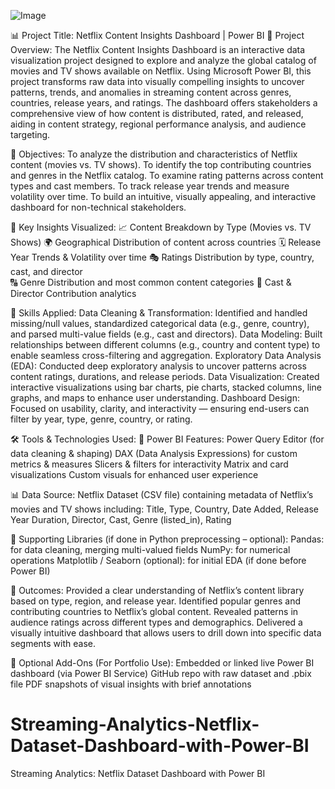 ![Image](https://github.com/user-attachments/assets/abebc46b-c337-4f68-9375-421ee525a9b0)

📊 Project Title: Netflix Content Insights Dashboard | Power BI
📝 Project Overview:
The Netflix Content Insights Dashboard is an interactive data visualization project designed to explore and analyze the global catalog of movies and TV shows available on Netflix. Using Microsoft Power BI, this project transforms raw data into visually compelling insights to uncover patterns, trends, and anomalies in streaming content across genres, countries, release years, and ratings.
The dashboard offers stakeholders a comprehensive view of how content is distributed, rated, and released, aiding in content strategy, regional performance analysis, and audience targeting.

🎯 Objectives:
To analyze the distribution and characteristics of Netflix content (movies vs. TV shows).
To identify the top contributing countries and genres in the Netflix catalog.
To examine rating patterns across content types and cast members.
To track release year trends and measure volatility over time.
To build an intuitive, visually appealing, and interactive dashboard for non-technical stakeholders.

📌 Key Insights Visualized:
📈 Content Breakdown by Type (Movies vs. TV Shows)
🌍 Geographical Distribution of content across countries
🗓 Release Year Trends & Volatility over time
🎭 Ratings Distribution by type, country, cast, and director\
🔠 Genre Distribution and most common content categories
👥 Cast & Director Contribution analytics

🧠 Skills Applied:
Data Cleaning & Transformation: Identified and handled missing/null values, standardized categorical data (e.g., genre, country), and parsed multi-value fields (e.g., cast and directors).
Data Modeling: Built relationships between different columns (e.g., country and content type) to enable seamless cross-filtering and aggregation.
Exploratory Data Analysis (EDA): Conducted deep exploratory analysis to uncover patterns across content ratings, durations, and release periods.
Data Visualization: Created interactive visualizations using bar charts, pie charts, stacked columns, line graphs, and maps to enhance user understanding.
Dashboard Design: Focused on usability, clarity, and interactivity — ensuring end-users can filter by year, type, genre, country, or rating.

🛠 Tools & Technologies Used:
🧰 Power BI Features:
Power Query Editor (for data cleaning & shaping)
DAX (Data Analysis Expressions) for custom metrics & measures
Slicers & filters for interactivity
Matrix and card visualizations
Custom visuals for enhanced user experience

📊 Data Source:
Netflix Dataset (CSV file) containing metadata of Netflix’s movies and TV shows including:
Title, Type, Country, Date Added, Release Year
Duration, Director, Cast, Genre (listed_in), Rating

🔢 Supporting Libraries (if done in Python preprocessing – optional):
Pandas: for data cleaning, merging multi-valued fields
NumPy: for numerical operations
Matplotlib / Seaborn (optional): for initial EDA (if done before Power BI)

💼 Outcomes:
Provided a clear understanding of Netflix’s content library based on type, region, and release year.
Identified popular genres and contributing countries to Netflix’s global content.
Revealed patterns in audience ratings across different types and demographics.
Delivered a visually intuitive dashboard that allows users to drill down into specific data segments with ease.

🔗 Optional Add-Ons (For Portfolio Use):
Embedded or linked live Power BI dashboard (via Power BI Service)
GitHub repo with raw dataset and .pbix file
PDF snapshots of visual insights with brief annotations

# Streaming-Analytics-Netflix-Dataset-Dashboard-with-Power-BI
Streaming Analytics: Netflix Dataset Dashboard with Power BI



